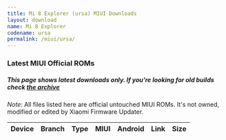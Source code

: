 ```yaml
---
title: Mi 8 Explorer (ursa) MIUI Downloads
layout: download
name: Mi 8 Explorer
codename: ursa
permalink: /miui/ursa/
---
```

### Latest MIUI Official ROMs
##### This page shows latest downloads only. If you're looking for old builds check [the archive](/archive/miui/ursa/)
*Note*: All files listed here are official untouched MIUI ROMs. It's not owned, modified or edited by Xiaomi Firmware Updater.


<div class="table-responsive-md" id="table-wrapper">
<table id="firmware" class="compact table table-striped table-hover table-sm">
    <thead class="thead-dark">
        <tr>
            <th>Device</th>
            <th>Branch</th>
            <th>Type</th>
            <th>MIUI</th>
            <th>Android</th>
            <th>Link</th>
            <th>Size</th>
        </tr>
    </thead>
    <script>loadMiuiDownloads('ursa')</script>
</table>
</div>



